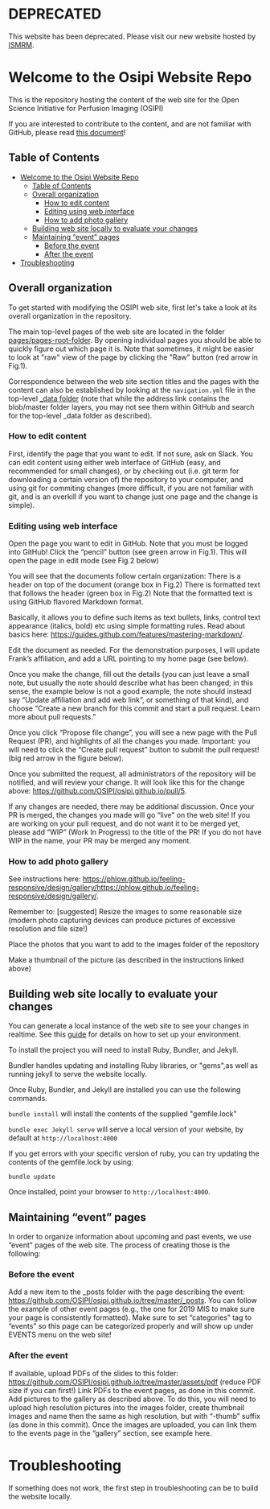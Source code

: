 # DEPRECATED
This website has been deprecated. Please visit our new website hosted by [ISMRM](http://osipi.ismrm.org).

# Welcome to the Osipi Website Repo

This is the repository hosting the content of the web site for the Open Science Initiative for Perfusion Imaging (OSIPI)

If you are interested to contribute to the content, and are not familiar with GitHub, please read [this document](http://bit.ly/2JF4oRK)!

## Table of Contents

- [Welcome to the Osipi Website Repo](#welcome-to-the-osipi-website-repo)
  - [Table of Contents](#table-of-contents)
  - [Overall organization](#overall-organization)
    - [How to edit content](#how-to-edit-content)
    - [Editing using web interface](#editing-using-web-interface)
    - [How to add photo gallery](#how-to-add-photo-gallery)
  - [Building web site locally to evaluate your changes](#building-web-site-locally-to-evaluate-your-changes)
  - [Maintaining “event” pages](#maintaining-event-pages)
    - [Before the event](#before-the-event)
    - [After the event](#after-the-event)
- [Troubleshooting](#troubleshooting)

## Overall organization

To get started with modifying the OSIPI web site, first let's take a look at its overall organization in the repository.

The main top-level pages of the web site are located in the folder [pages/pages-root-folder](https://github.com/OSIPI/osipi.github.io/tree/master/pages/pages-root-folder). By opening individual pages you should be able to quickly figure out which page it is. Note that sometimes, it might be easier to look at "raw" view of the page by clicking the "Raw" button (red arrow in Fig.1).

Correspondence between the web site section titles and the pages with the content can also be established by looking at the `navigation.yml` file in the top-level [_data folder](<https://github.com/OSIPI/osipi.github.io/blob/master/_data/navigation.yml>) (note that while the address link contains the blob/master folder layers, you may not see them within GitHub and search for the top-level _data folder as described).

### How to edit content

First, identify the page that you want to edit. If not sure, ask on Slack.
You can edit content using either web interface of GitHub (easy, and recommended for small changes), or by checking out (i.e. git term for downloading a certain version of) the repository to your computer, and using git for commiting changes (more difficult, if you are not familiar with git, and is an overkill if you want to change just one page and the change is simple).

### Editing using web interface

Open the page you want to edit in GitHub. Note that you must be logged into GitHub!
Click the “pencil” button (see green arrow in Fig.1). This will open the page in edit mode (see Fig.2 below)

You will see that the documents follow certain organization:
There is a header on top of the document (orange box in Fig.2)
There is formatted text that follows the header (green box in Fig.2)
Note that the formatted text is using GitHub flavored Markdown format.

Basically, it allows you to define such items as text bullets, links, control text appearance (italics, bold) etc using simple formatting rules. Read about basics here: <https://guides.github.com/features/mastering-markdown/>.

Edit the document as needed. For the demonstration purposes, I will update Frank’s affiliation, and add a URL pointing to my home page (see below).

Once you make the change, fill out the details (you can just leave a small note, but usually the note should describe what has been changed; in this sense, the example below is not a good example, the note should instead say “Update affiliation and add web link“, or something of that kind), and choose “Create a new branch for this commit and start a pull request. Learn more about pull requests.”

Once you click “Propose file change”, you will see a new page with the Pull Request (PR), and highlights of all the changes you made. Important: you will need to click the “Create pull request” button to submit the pull request! (big red arrow in the figure below).

Once you submitted the request, all administrators of the repository will be notified, and will review your change. It will look like this for the change above: <https://github.com/OSIPI/osipi.github.io/pull/5>.

If any changes are needed, there may be additional discussion. Once your PR is merged, the changes you made will go “live” on the web site!
If you are working on your pull request, and do not want it to be merged yet, please add “WIP” (Work In Progress) to the title of the PR! If you do not have WIP in the name, your PR may be merged any moment.

### How to add photo gallery

See instructions here: <https://phlow.github.io/feeling-responsive/design/gallery/https://phlow.github.io/feeling-responsive/design/gallery/>.

Remember to:
[suggested] Resize the images to some reasonable size (modern photo capturing devices can produce pictures of excessive resolution and file size!)

Place the photos that you want to add to the images folder of the repository

Make a thumbnail of the picture (as described in the instructions linked above)

## Building web site locally to evaluate your changes

You can generate a local instance of the web site to see your changes in realtime. See this [guide](https://help.github.com/en/articles/setting-up-your-github-pages-site-locally-with-jekyll) for details on how to set up your environment.

To install the project you will need to install Ruby, Bundler, and Jekyll.

Bundler handles updating and installing Ruby libraries, or "gems",as well as running jekyll to serve the website locally.

Once Ruby, Bundler, and Jekyll are installed you can use the following commands.

`bundle install` will install the contents of the supplied "gemfile.lock"

`bundle exec Jekyll serve` will serve a local version of your website, by default at `http://localhost:4000`

If you get errors with your specific version of ruby, you can try updating the contents of the gemfile.lock by using:

`bundle update`

Once installed, point your browser to `http://localhost:4000`.

## Maintaining “event” pages

In order to organize information about upcoming and past events, we use “event” pages of the web site. The process of creating those is the following:

### Before the event

Add a new item to the _posts folder with the page describing the event: <https://github.com/OSIPI/osipi.github.io/tree/master/_posts>. You can follow the example of other event pages (e.g., the one for 2019 MIS to make sure your page is consistently formatted).
Make sure to set “categories” tag to “events” so this page can be categorized properly and will show up under EVENTS menu on the web site!

### After the event

If available, upload PDFs of the slides to this folder: <https://github.com/OSIPI/osipi.github.io/tree/master/assets/pdf> (reduce PDF size if you can first!)
Link PDFs to the event pages, as done in this commit.
Add pictures to the gallery as described above. To do this, you will need to upload high resolution pictures into the images folder, create thumbnail images and name then the same as high resolution, but with “-thumb” suffix (as done in this commit). Once the images are uploaded, you can link them to the events page in the “gallery” section, see example here.

# Troubleshooting

If something does not work, the first step in troubleshooting can be to build the website locally.
